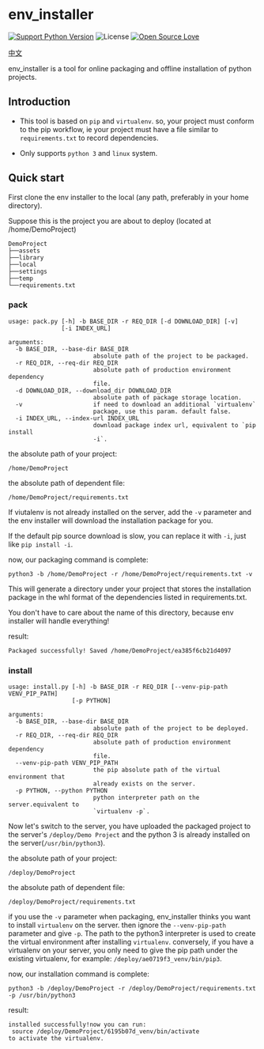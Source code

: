 env_installer
========
[![Support Python Version](https://img.shields.io/badge/Python-3-brightgreen.svg)](https://www.python.org/)
![License](https://img.shields.io/badge/License-MIT-blue.svg)
[![Open Source Love](https://badges.frapsoft.com/os/v1/open-source.svg?v=103)](https://github.com/ellerbrock/open-source-badges/)

[中文](https://github.com/yandenghong/env_installer/blob/master/README_CN.md)


env_installer is a tool for online packaging and offline installation of python projects.

## Introduction
* This tool is based on `pip` and `virtualenv`. so, your project must conform to the pip workflow, ie your project must have a file similar to `requirements.txt` to record dependencies.

* Only supports `python 3` and `linux` system.

## Quick start
First clone the env installer to the local (any path, preferably in your home directory).

Suppose this is the project you are about to deploy (located at /home/DemoProject)

```text
DemoProject
├──assets
├──library
├──local
├──settings
├──temp
└──requirements.txt
```

### pack
```text
usage: pack.py [-h] -b BASE_DIR -r REQ_DIR [-d DOWNLOAD_DIR] [-v]
               [-i INDEX_URL]

arguments:
  -b BASE_DIR, --base-dir BASE_DIR
                        absolute path of the project to be packaged.
  -r REQ_DIR, --req-dir REQ_DIR
                        absolute path of production environment dependency
                        file.
  -d DOWNLOAD_DIR, --download_dir DOWNLOAD_DIR
                        absolute path of package storage location.
  -v                    if need to download an additional `virtualenv`
                        package, use this param. default false.
  -i INDEX_URL, --index-url INDEX_URL
                        download package index url, equivalent to `pip install
                        -i`.

```

the absolute path of your project: 
```text
/home/DemoProject
```

the absolute path of dependent file: 
```text
/home/DemoProject/requirements.txt
```

If viutalenv is not already installed on the server, add the `-v` parameter and the env installer will download the installation package for you.

If the default pip source download is slow, you can replace it with `-i`, just like `pip install -i`.

now, our packaging command is complete:
```text
python3 -b /home/DemoProject -r /home/DemoProject/requirements.txt -v
```
This will generate a directory under your project that stores the installation package in the whl format of the dependencies listed in requirements.txt.

You don't have to care about the name of this directory, because env installer will handle everything!

result:
```text
Packaged successfully! Saved /home/DemoProject/ea385f6cb21d4097
```

### install
```text
usage: install.py [-h] -b BASE_DIR -r REQ_DIR [--venv-pip-path VENV_PIP_PATH]
                  [-p PYTHON]

arguments:
  -b BASE_DIR, --base-dir BASE_DIR
                        absolute path of the project to be deployed.
  -r REQ_DIR, --req-dir REQ_DIR
                        absolute path of production environment dependency
                        file.
  --venv-pip-path VENV_PIP_PATH
                        the pip absolute path of the virtual environment that
                        already exists on the server.
  -p PYTHON, --python PYTHON
                        python interpreter path on the server.equivalent to
                        `virtualenv -p`.

```

Now let's switch to the server, you have uploaded the packaged project to the server's `/deploy/Demo Project` and the python 3 is already installed on the server(`/usr/bin/python3`).

the absolute path of your project: 
```text
/deploy/DemoProject
```

the absolute path of dependent file: 
```text
/deploy/DemoProject/requirements.txt
```

if you use the `-v` parameter when packaging, env_installer thinks you want to install `virtualenv` on the server.
then ignore the `--venv-pip-path` parameter and give `-p`. The path to the python3 interpreter is used to create the virtual environment after installing `virtualenv`.
conversely, if you have a virtualenv on your server, you only need to give the pip path under the existing virtualenv, for example: `/deploy/ae0719f3_venv/bin/pip3`.


now, our installation command is complete:
```text
python3 -b /deploy/DemoProject -r /deploy/DemoProject/requirements.txt -p /usr/bin/python3
```

result:
```text
installed successfully!now you can run:
 source /deploy/DemoProject/6195b07d_venv/bin/activate
to activate the virtualenv.

```

